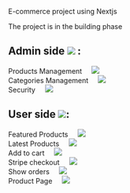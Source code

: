 E-commerce project using Nextjs <br />

The project is in the building phase <br />

## Admin side ![](https://geps.dev/progress/50) :
Products Management  &nbsp; &nbsp;    ![](https://geps.dev/progress/100) <br />
Categories Management  &nbsp; &nbsp;   ![](https://geps.dev/progress/50) <br />
Security  &nbsp; &nbsp;   ![](https://geps.dev/progress/0) <br />

## User side ![](https://geps.dev/progress/0):  <br />
Featured Products &nbsp; &nbsp; ![](https://geps.dev/progress/0)  <br />
Latest Products   &nbsp; &nbsp;  ![](https://geps.dev/progress/0)  <br />
Add to cart   &nbsp; &nbsp;  ![](https://geps.dev/progress/0)  <br />
Stripe checkout  &nbsp; &nbsp;   ![](https://geps.dev/progress/0)  <br />
Show orders &nbsp; &nbsp;    ![](https://geps.dev/progress/0)  <br />
Product Page   &nbsp; &nbsp;  ![](https://geps.dev/progress/0)  <br />



